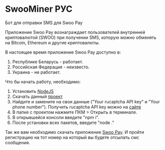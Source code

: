 # SwooMiner РУС
Бот для отправки SMS для Swoo Pay

Приложение Swoo Pay вознаграждает пользователей внутренней криптовалютой (SWOO) при получении SMS, которую можно обменять на Bitcoin, Ethereum и другие криптовалюты.

В настоящее время приложение Swoo Pay доступно в:

1. Республике Беларусь - работает.
2. Российская Федерация - неизвесто.
3. Украина - не работает.


Что бы начать работу, необходимо:
1. Установить [NodeJS](https://nodejs.org/en)
2. Скачать данный [проект](https://github.com/AlexRahvalov/SwooMiner/releases)
4. Найдите и замените на свои данные ("Your rucaptcha API key" и "Your phone number"). Получить rucaptcha API key можно на [сайте](https://rucaptcha.com/)
5. В папке с проектом нажмите ПКМ > Открыть в терминале.
6. В открывшейся консоли введите "npm i".
7. После установки всех пакетов, введите "node ."

Так же вам необходимо скачать приложение [Swoo Pay](https://play.google.com/store/apps/details?id=com.cardsmobile.swoo&hl=ru&gl=US).
И пройти регистрацию на тот номер на который вы будете отсылать смс сообщения.
